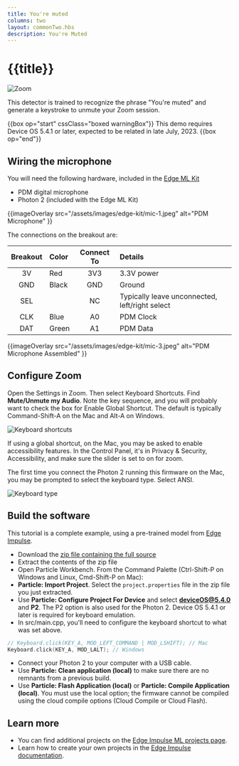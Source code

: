 ```yaml
---
title: You're muted
columns: two
layout: commonTwo.hbs
description: You're Muted
---
```


# {{title}}

![Zoom](/assets/images/edge-kit/zoom.png)

This detector is trained to recognize the phrase "You're muted" and generate a keystroke to unmute your Zoom session. 

{{box op="start" cssClass="boxed warningBox"}}
This demo requires Device OS 5.4.1 or later, expected to be related in late July, 2023.
{{box op="end"}}


## Wiring the microphone

You will need the following hardware, included in the [Edge ML Kit](/reference/datasheets/accessories/edge-ml-kit/)

- PDM digital microphone
- Photon 2 (included with the Edge ML Kit)

{{imageOverlay src="/assets/images/edge-kit/mic-1.jpeg" alt="PDM Microphone" }}

The connections on the breakout are:

| Breakout | Color | Connect To | Details |
| :---: | :--- | :---: | :--- |
| 3V | Red | 3V3 | 3.3V power |
| GND | Black | GND | Ground |
| SEL | | NC | Typically leave unconnected, left/right select |
| CLK | Blue | A0 | PDM Clock |
| DAT | Green | A1 | PDM Data |

{{imageOverlay src="/assets/images/edge-kit/mic-3.jpeg" alt="PDM Microphone Assembled" }}

## Configure Zoom

Open the Settings in Zoom. Then select Keyboard Shortcuts. Find **Mute/Unmute my Audio**. Note the key sequence, and you will probably want to check the box for Enable Global Shortcut. The default is typically Command-Shift-A on the Mac and Alt-A on Windows.

![Keyboard shortcuts](/assets/images/edge-kit/keyboard-shortcuts.png)

If using a global shortcut, on the Mac, you may be asked to enable accessibility features. In the Control Panel, it's in Privacy & Security, Accessibility, and make sure the slider is set to on for zoom.

The first time you connect the Photon 2 running this firmware on the Mac, you may be prompted to select the keyboard type. Select ANSI.

![Keyboard type](/assets/images/edge-kit/keyboard-type.png)

## Build the software

This tutorial is a complete example, using a pre-trained model from [Edge Impulse](https://www.edgeimpulse.com/).

- Download the [zip file containing the full source](/assets/files/edge-ml/You_re_Muted__inferencing.zip)
- Extract the contents of the zip file
- Open Particle Workbench. From the Command Palette (Ctrl-Shift-P on Windows and Linux, Cmd-Shift-P on Mac):
- **Particle: Import Project**. Select the `project.properties` file in the zip file you just extracted.
- Use **Particle: Configure Project For Device** and select **deviceOS@5.4.0** and **P2**. The P2 option is also used for the Photon 2. Device OS 5.4.1 or later is required for keyboard emulation.
- In src/main.cpp, you'll need to configure the keyboard shortcut to what was set above. 

```cpp
// Keyboard.click(KEY_A, MOD_LEFT_COMMAND | MOD_LSHIFT); // Mac
Keyboard.click(KEY_A, MOD_LALT); // Windows                
```

- Connect your Photon 2 to your computer with a USB cable.
- Use **Particle: Clean application (local)** to make sure there are no remnants from a previous build.
- Use **Particle: Flash Application (local)** or **Particle: Compile Application (local)**. You must use the local option; the firmware cannot be compiled using the cloud compile options (Cloud Compile or Cloud Flash). 


## Learn more

- You can find additional projects on the [Edge Impulse ML projects page](https://www.edgeimpulse.com/projects/all?search=particle).
- Learn how to create your own projects in the [Edge Impulse documentation](https://docs.edgeimpulse.com/docs).
